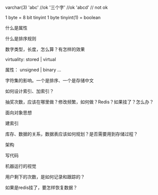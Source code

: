 varchar(3) 
'abc' //ok
'三个字' //ok
'abcd' // not ok

1 byte = 8 bit
tinyint 1 byte
tinyint(1) = boolean

什么是属性

什么是排序规则

数字类型，长度，怎么算？有怎样的效果

virtuality: stored | virtual

属性： unsigned | binary ...

字符集的影响。一个是排序、一个是存储中文

如何设计索引、加索引？

抽奖次数，应该在哪里做？修改频繁，如何做？Redis？如果挂了？怎么办？

面向对象思想

建索引

库存、数据的关系，数据表应该如何规划？是否需要用到存储过程？

架构

写代码

机器运行的视觉

用户剩下的次数，是如何记录和跟踪的？

如果是redis挂了，要怎样恢复数据？